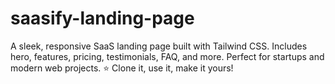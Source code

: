 # saasify-landing-page
A sleek, responsive SaaS landing page built with Tailwind CSS. Includes hero, features, pricing, testimonials, FAQ, and more. Perfect for startups and modern web projects. ⭐ Clone it, use it, make it yours!
